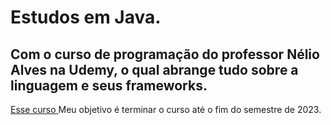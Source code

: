# Estudos em Java.
## Com o curso de programação do professor Nélio Alves na Udemy, o qual abrange tudo sobre a linguagem e seus frameworks.
<a href="https://www.udemy.com/course/java-curso-completo/"> Esse curso </a>
Meu objetivo é terminar o curso até o fim do semestre de 2023.



